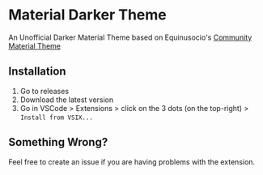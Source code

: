 # Material Darker Theme

An Unofficial Darker Material Theme based on Equinusocio's [Community Material Theme](https://github.com/material-theme/vsc-community-material-theme)

## Installation

1. Go to releases
2. Download the latest version
3. Go in VSCode > Extensions > click on the 3 dots (on the top-right) > `Install from VSIX...`

## Something Wrong?

Feel free to create an issue if you are having problems with the extension.
